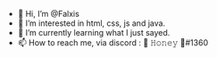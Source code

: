 - 👋 Hi, I’m @Falxis
- 👀 I’m interested in html, css, js and java.
- 🌱 I’m currently learning what I just sayed.
- 📫 How to reach me, via discord : 🍯 𝙷𝚘𝚗𝚎𝚢 🍯#1360

<!---
Falxis/Falxis is a ✨ special ✨ repository because its `README.md` (this file) appears on your GitHub profile.
You can click the Preview link to take a look at your changes.
--->
